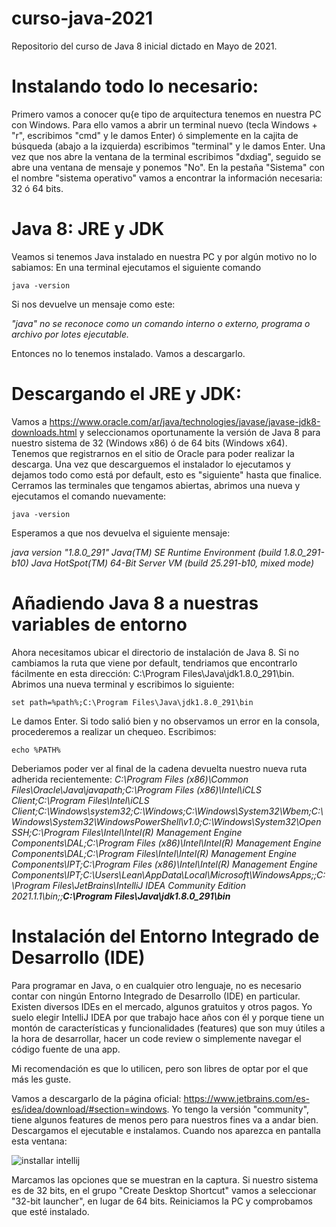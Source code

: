 # curso-java-2021
Repositorio del curso de Java 8 inicial dictado en Mayo de 2021.

# Instalando todo lo necesario:

Primero vamos a conocer qu{e tipo de arquitectura tenemos en nuestra PC con Windows. Para ello vamos a abrir un terminal nuevo (tecla Windows + "r", escribimos "cmd" y le damos Enter) ó simplemente en la cajita de búsqueda (abajo a la izquierda) escribimos "terminal" y le damos Enter.
Una vez que nos abre la ventana de la terminal escribimos "dxdiag", seguido se abre una ventana de mensaje y ponemos "No". En la pestaña "Sistema" con el nombre "sistema operativo" vamos a encontrar la información necesaria: 32 ó 64 bits.

# Java 8: JRE y JDK
Veamos si tenemos Java instalado en nuestra PC y por algún motivo no lo sabiamos:
En una terminal ejecutamos el siguiente comando
```
java -version
```
Si nos devuelve un mensaje como este: 

*"java" no se reconoce como un comando interno o externo,
programa o archivo por lotes ejecutable.*

Entonces no lo tenemos instalado. Vamos a descargarlo.

# Descargando el JRE y JDK:
Vamos a https://www.oracle.com/ar/java/technologies/javase/javase-jdk8-downloads.html y seleccionamos oportunamente la versión de Java 8 para nuestro sistema de 32 (Windows x86) ó de 64 bits (Windows x64). Tenemos que registrarnos en el sitio de Oracle para poder realizar la descarga. 
Una vez que descarguemos el instalador lo ejecutamos y dejamos todo como está por default, esto es "siguiente" hasta que finalice.
Cerramos las terminales que tengamos abiertas, abrimos una nueva y ejecutamos el comando nuevamente:

```
java -version
```
Esperamos a que nos devuelva el siguiente mensaje: 

*java version "1.8.0_291"
Java(TM) SE Runtime Environment (build 1.8.0_291-b10)
Java HotSpot(TM) 64-Bit Server VM (build 25.291-b10, mixed mode)*

# Añadiendo Java 8 a nuestras variables de entorno
Ahora necesitamos ubicar el directorio de instalación de Java 8. Si no cambiamos la ruta que viene por default, tendriamos que encontrarlo fácilmente en esta dirección: C:\Program Files\Java\jdk1.8.0_291\bin. 
Abrimos una nueva terminal y escribimos lo siguiente: 
```
set path=%path%;C:\Program Files\Java\jdk1.8.0_291\bin
```
Le damos Enter.
Si todo salió bien y no observamos un error en la consola, procederemos a realizar un chequeo. Escribimos:
```
echo %PATH%
```
Deberiamos poder ver al final de la cadena devuelta nuestro nueva ruta adherida recientemente:
*C:\Program Files (x86)\Common Files\Oracle\Java\javapath;C:\Program Files (x86)\Intel\iCLS Client\;C:\Program Files\Intel\iCLS Client\;C:\Windows\system32;C:\Windows;C:\Windows\System32\Wbem;C:\Windows\System32\WindowsPowerShell\v1.0\;C:\Windows\System32\OpenSSH\;C:\Program Files\Intel\Intel(R) Management Engine Components\DAL;C:\Program Files (x86)\Intel\Intel(R) Management Engine Components\DAL;C:\Program Files\Intel\Intel(R) Management Engine Components\IPT;C:\Program Files (x86)\Intel\Intel(R) Management Engine Components\IPT;C:\Users\Lean\AppData\Local\Microsoft\WindowsApps;;C:\Program Files\JetBrains\IntelliJ IDEA Community Edition 2021.1.1\bin;;**C:\Program Files\Java\jdk1.8.0_291\bin***

# Instalación del Entorno Integrado de Desarrollo (IDE)
Para programar en Java, o en cualquier otro lenguaje, no es necesario contar con ningún Entorno Integrado de Desarrollo (IDE) en particular. Existen diversos IDEs en el mercado, algunos gratuitos y otros pagos. Yo suelo elegir IntelliJ IDEA por que trabajo hace años con él y porque tiene un montón de características y funcionalidades (features) que son muy útiles a la hora de desarrollar, hacer un code review o simplemente navegar el código fuente de una app.

Mi recomendación es que lo utilicen, pero son libres de optar por el que más les guste.

Vamos a descargarlo de la página oficial: https://www.jetbrains.com/es-es/idea/download/#section=windows. Yo tengo la versión "community", tiene algunos features de menos pero para nuestros fines va a andar bien. Descargamos el ejecutable e instalamos. Cuando nos aparezca en pantalla esta ventana:

![installar intellij](https://user-images.githubusercontent.com/38332862/117705110-01ec1700-b1a2-11eb-82da-7463440544a9.PNG)

Marcamos las opciones que se muestran en la captura. 
Si nuestro sistema es de 32 bits, en el grupo "Create Desktop Shortcut" vamos a seleccionar "32-bit launcher", en lugar de 64 bits. Reiniciamos la PC y comprobamos que esté instalado.






